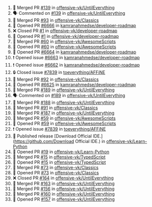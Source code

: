 <!--START_SECTION:activity-->
1. 🎉 Merged PR [#139](https://github.com/offensive-vk/UntilEverything/pull/139) in [offensive-vk/UntilEverything](https://github.com/offensive-vk/UntilEverything)
2. 🗣 Commented on [#139](https://github.com/offensive-vk/UntilEverything/issues/139) in [offensive-vk/UntilEverything](https://github.com/offensive-vk/UntilEverything)
3. 🎉 Merged PR [#93](https://github.com/offensive-vk/Classics/pull/93) in [offensive-vk/Classics](https://github.com/offensive-vk/Classics)
4. 💪 Opened PR [#6666](https://github.com/kamranahmedse/developer-roadmap/pull/6666) in [kamranahmedse/developer-roadmap](https://github.com/kamranahmedse/developer-roadmap)
5. ❌ Closed PR [#1](https://github.com/offensive-vk/developer-roadmap/pull/1) in [offensive-vk/developer-roadmap](https://github.com/offensive-vk/developer-roadmap)
6. 💪 Opened PR [#1](https://github.com/offensive-vk/developer-roadmap/pull/1) in [offensive-vk/developer-roadmap](https://github.com/offensive-vk/developer-roadmap)
7. 🎉 Merged PR [#60](https://github.com/offensive-vk/AwesomeScripts/pull/60) in [offensive-vk/AwesomeScripts](https://github.com/offensive-vk/AwesomeScripts)
8. 💪 Opened PR [#60](https://github.com/offensive-vk/AwesomeScripts/pull/60) in [offensive-vk/AwesomeScripts](https://github.com/offensive-vk/AwesomeScripts)
9. 💪 Opened PR [#6664](https://github.com/kamranahmedse/developer-roadmap/pull/6664) in [kamranahmedse/developer-roadmap](https://github.com/kamranahmedse/developer-roadmap)
10. ❗ Opened issue [#6663](https://github.com/kamranahmedse/developer-roadmap/issues/6663) in [kamranahmedse/developer-roadmap](https://github.com/kamranahmedse/developer-roadmap)
11. ❗ Opened issue [#6662](https://github.com/kamranahmedse/developer-roadmap/issues/6662) in [kamranahmedse/developer-roadmap](https://github.com/kamranahmedse/developer-roadmap)
12. 🔒 Closed issue [#7839](https://github.com/toeverything/AFFiNE/issues/7839) in [toeverything/AFFiNE](https://github.com/toeverything/AFFiNE)
13. 🎉 Merged PR [#92](https://github.com/offensive-vk/Classics/pull/92) in [offensive-vk/Classics](https://github.com/offensive-vk/Classics)
14. 💪 Opened PR [#6625](https://github.com/kamranahmedse/developer-roadmap/pull/6625) in [kamranahmedse/developer-roadmap](https://github.com/kamranahmedse/developer-roadmap)
15. 🎉 Merged PR [#189](https://github.com/offensive-vk/UntilEverything/pull/189) in [offensive-vk/UntilEverything](https://github.com/offensive-vk/UntilEverything)
16. 🗣 Commented on [#189](https://github.com/offensive-vk/UntilEverything/issues/189) in [offensive-vk/UntilEverything](https://github.com/offensive-vk/UntilEverything)
17. 🎉 Merged PR [#188](https://github.com/offensive-vk/UntilEverything/pull/188) in [offensive-vk/UntilEverything](https://github.com/offensive-vk/UntilEverything)
18. 🎉 Merged PR [#91](https://github.com/offensive-vk/Classics/pull/91) in [offensive-vk/Classics](https://github.com/offensive-vk/Classics)
19. 🎉 Merged PR [#187](https://github.com/offensive-vk/UntilEverything/pull/187) in [offensive-vk/UntilEverything](https://github.com/offensive-vk/UntilEverything)
20. 🎉 Merged PR [#59](https://github.com/offensive-vk/AwesomeScripts/pull/59) in [offensive-vk/AwesomeScripts](https://github.com/offensive-vk/AwesomeScripts)
21. 💪 Opened PR [#59](https://github.com/offensive-vk/AwesomeScripts/pull/59) in [offensive-vk/AwesomeScripts](https://github.com/offensive-vk/AwesomeScripts)
22. ❗ Opened issue [#7839](https://github.com/toeverything/AFFiNE/issues/7839) in [toeverything/AFFiNE](https://github.com/toeverything/AFFiNE)
23. 🚀 Published release [Download Official IDE.](https://github.com/Download Official IDE.) in [offensive-vk/Learn-Python](https://github.com/offensive-vk/Learn-Python)
24. 💪 Opened PR [#19](https://github.com/offensive-vk/Learn-Python/pull/19) in [offensive-vk/Learn-Python](https://github.com/offensive-vk/Learn-Python)
25. 🎉 Merged PR [#15](https://github.com/offensive-vk/TypedScript/pull/15) in [offensive-vk/TypedScript](https://github.com/offensive-vk/TypedScript)
26. 💪 Opened PR [#15](https://github.com/offensive-vk/TypedScript/pull/15) in [offensive-vk/TypedScript](https://github.com/offensive-vk/TypedScript)
27. 🎉 Merged PR [#73](https://github.com/offensive-vk/Classics/pull/73) in [offensive-vk/Classics](https://github.com/offensive-vk/Classics)
28. 💪 Opened PR [#73](https://github.com/offensive-vk/Classics/pull/73) in [offensive-vk/Classics](https://github.com/offensive-vk/Classics)
29. ❌ Closed PR [#164](https://github.com/offensive-vk/UntilEverything/pull/164) in [offensive-vk/UntilEverything](https://github.com/offensive-vk/UntilEverything)
30. 🎉 Merged PR [#163](https://github.com/offensive-vk/UntilEverything/pull/163) in [offensive-vk/UntilEverything](https://github.com/offensive-vk/UntilEverything)
31. 🎉 Merged PR [#156](https://github.com/offensive-vk/UntilEverything/pull/156) in [offensive-vk/UntilEverything](https://github.com/offensive-vk/UntilEverything)
32. 🎉 Merged PR [#160](https://github.com/offensive-vk/UntilEverything/pull/160) in [offensive-vk/UntilEverything](https://github.com/offensive-vk/UntilEverything)
33. 💪 Opened PR [#157](https://github.com/offensive-vk/UntilEverything/pull/157) in [offensive-vk/UntilEverything](https://github.com/offensive-vk/UntilEverything)
<!--END_SECTION:activity-->
